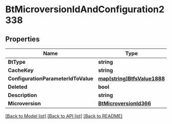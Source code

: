 # BtMicroversionIdAndConfiguration2338

## Properties

Name | Type | Description | Notes
------------ | ------------- | ------------- | -------------
**BtType** | **string** |  | [optional] 
**CacheKey** | **string** |  | [optional] 
**ConfigurationParameterIdToValue** | [**map[string]BtfsValue1888**](BTFSValue-1888.md) |  | [optional] 
**Deleted** | **bool** |  | [optional] 
**Description** | **string** |  | [optional] 
**Microversion** | [**BtMicroversionId366**](BTMicroversionId-366.md) |  | [optional] 

[[Back to Model list]](../README.md#documentation-for-models) [[Back to API list]](../README.md#documentation-for-api-endpoints) [[Back to README]](../README.md)


